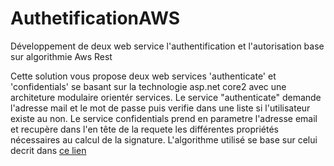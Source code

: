 # AuthetificationAWS
Développement de deux web service l'authentification et l'autorisation base sur algorithmie Aws Rest    

Cette solution vous propose deux web services 'authenticate' et 'confidentials' se basant sur la technologie asp.net core2 avec 
une architeture modulaire orientér services.
Le service "authenticate" demande l'adresse mail et le mot de passe puis verifie dans une liste si l'utilisateur existe au non.
Le service confidentials prend en parametre l'adresse email et recupère dans l'en tête de la requete les différentes propriétés nécessaires
au calcul de la signature.
L'algorithme utilisé se base sur celui decrit dans [ce lien](https://docs.aws.amazon.com/fr_fr/AmazonS3/latest/dev/RESTAuthentication.html)




